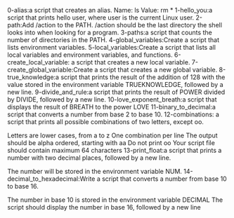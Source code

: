 0-alias:a script that creates an alias.
Name: ls
Value: rm *
1-hello_you:a script that prints hello user, where user is the current Linux user.
2-path:Add /action to the PATH. /action should be the last directory the shell looks into when looking for a program.
3-paths:a script that counts the number of directories in the PATH.
4-global_variables:Create a script that lists environment variables.
5-local_variables:Create a script that lists all local variables and environment variables, and functions.
6-create_local_variable: a script that creates a new local variable.
7-create_global_variable:Create a script that creates a new global variable.
8-true_knowledge:a script that prints the result of the addition of 128 with the value stored in the environment variable TRUEKNOWLEDGE, followed by a new line.
9-divide_and_rule:a script that prints the result of POWER divided by DIVIDE, followed by a new line.
10-love_exponent_breath:a script that displays the result of BREATH to the power LOVE
11-binary_to_decimal:a script that converts a number from base 2 to base 10.
12-combinations: a script that prints all possible combinations of two letters, except oo.

Letters are lower cases, from a to z
One combination per line
The output should be alpha ordered, starting with aa
Do not print oo
Your script file should contain maximum 64 characters
13-print_float:a script that prints a number with two decimal places, followed by a new line.

The number will be stored in the environment variable NUM.
14-decimal_to_hexadecimal:Write a script that converts a number from base 10 to base 16.

The number in base 10 is stored in the environment variable DECIMAL
The script should display the number in base 16, followed by a new line
